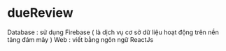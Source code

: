 # dueReview
Database : sử dụng Firebase (  là dịch vụ cơ sở dữ liệu hoạt động trên nền tảng đám mây )
Web : viết bằng ngôn ngữ ReactJs
